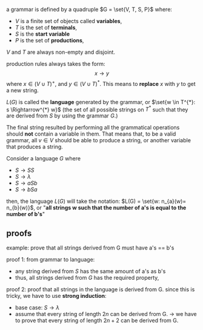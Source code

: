 a grammar is defined by a quadruple $G = \set{V, T, S, P}$ where:
- $V$ is a finite set of objects called **variables**, 
- $T$ is the set of **terminals**, 
- $S$ is the **start variable**
- $P$ is the set of **productions**, 

$V$ and $T$ are always non-empty and disjoint.

production rules always takes the form:
$$x\rightarrow y$$
where $x \in (V\cup T)^+$, and $y \in (V\cup T)^*$. This means to **replace** $x$ with $y$ to get a new string.

$L(G)$ is called the **language** generated by the grammar, or $\set{w \in T^{*}: s \Rightarrow^{*} w}$ (the set of all possible strings on $T^{*}$ such that they are derived from $S$ by using the grammar $G$.)

The final string resulted by performing all the grammatical operations should **not** contain a variable in them. That means that, to be a valid grammar, all $v \in V$ should be able to produce a string, or another variable that produces a string.

Consider a language $G$ where 
- $S \rightarrow SS$
- $S \rightarrow \lambda$
- $S \rightarrow aSb$
- $S \rightarrow bSa$

then, the language $L(G$) will take the notation: $L(G) = \set{w: n_{a}(w)= n_{b}(w)}$, or "**all strings w such that the number of a's is equal to the number of b's**"

## proofs
example: prove that all strings derived from G must have a's == b's

proof 1: from grammar to language: 
- any string derived from $S$ has the same amount of a's as b's
- thus, all strings derived from $G$ has the required property,

proof 2: proof that all strings in the language is derived from G. since this is tricky, we have to use **strong induction**:
- base case: $S\rightarrow \lambda$
- assume that every string of length $2n$ can be derived from G. 
$\rightarrow$ we have to prove that every string of length $2n + 2$ can be derived from G. 